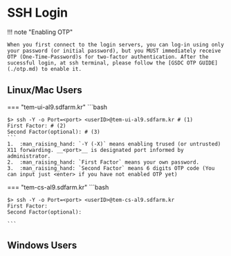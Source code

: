 # SSH Login

!!! note "Enabling OTP"

    When you first connect to the login servers, you can log-in using only your password (or initial password), but you MUST immediately receive OTP (One-Time-Password)s for two-factor authentication. After the sucessful login, at ssh terminal, please follow the [GSDC OTP GUIDE](./otp.md) to enable it. 

## Linux/Mac Users

=== "tem-ui-al9.sdfarm.kr"
    ```bash

    $> ssh -Y -o Port=<port> <userID>@tem-ui-al9.sdfarm.kr # (1)
    First Factor: # (2)
    Second Factor(optional): # (3)    
    ```
    1.  :man_raising_hand: `-Y (-X)` means enabling trused (or untrusted) X11 forwarding. __<port>__ is designated port informed by administrator.
    2.  :man_raising_hand: `First Factor` means your own password.
    3.  :man_raising_hand: `Second Factor` means 6 digits OTP code (You can input just <enter> if you have not enabled OTP yet)

=== "tem-cs-al9.sdfarm.kr"
    ```bash

    $> ssh -Y -o Port=<port> <userID>@tem-cs-al9.sdfarm.kr
    First Factor:
    Second Factor(optional):

    ```

## Windows Users